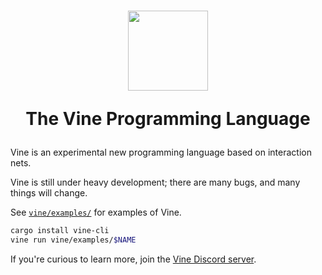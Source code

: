 <h1 align="center">
  <img src="https://vine.dev/favicon-1024.png" width="128" align="center">
  
  The Vine Programming Language
</h1>

Vine is an experimental new programming language based on interaction nets.

Vine is still under heavy development; there are many bugs, and many things will change.

See [`vine/examples/`](./vine/examples/) for examples of Vine.

```sh
cargo install vine-cli
vine run vine/examples/$NAME
```

If you're curious to learn more, join the [Vine Discord server](https://discord.gg/bgUPV8KjDv).
